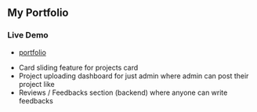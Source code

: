 ## My Portfolio
### Live Demo
- [portfolio](https://my-portfolio-wasif.vercel.app/)

<!-- Future Plan -->
- Card sliding feature for projects card
- Project uploading dashboard for just admin where admin can post their project like
- Reviews / Feedbacks section (backend) where anyone can write feedbacks 
